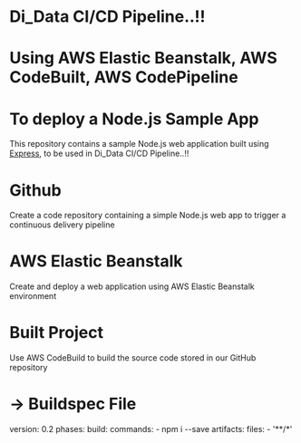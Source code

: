 # Di_Data CI/CD Pipeline..!!
# Using AWS Elastic Beanstalk, AWS CodeBuilt, AWS CodePipeline
# To deploy a Node.js Sample App

This repository contains a sample Node.js web application built using [Express](https://expressjs.com/), to be used in Di_Data CI/CD Pipeline..!!

# Github

Create a code repository containing a simple Node.js web app to trigger a continuous delivery pipeline

# AWS Elastic Beanstalk

Create and deploy a web application using AWS Elastic Beanstalk environment

# Built Project

Use AWS CodeBuild to build the source code stored in our GitHub repository

# -> Buildspec File

version: 0.2
phases:
    build:
        commands:
            - npm i --save
artifacts:
    files:
        - '**/*'
	
	



